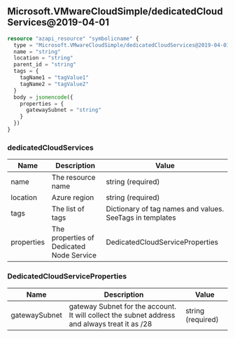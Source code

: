 ## Microsoft.VMwareCloudSimple/dedicatedCloudServices@2019-04-01

```terraform
resource "azapi_resource" "symbolicname" {
  type = "Microsoft.VMwareCloudSimple/dedicatedCloudServices@2019-04-01"
  name = "string"
  location = "string"
  parent_id = "string"
  tags = {
    tagName1 = "tagValue1"
    tagName2 = "tagValue2"
  }
  body = jsonencode({
    properties = {
      gatewaySubnet = "string"
    }
  })
}

```

### dedicatedCloudServices

| Name | Description | Value |
|-|-|-|
| name | The resource name | string (required) |
| location | Azure region | string (required) |
| tags | The list of tags | Dictionary of tag names and values. SeeTags in templates |
| properties | The properties of Dedicated Node Service | DedicatedCloudServiceProperties |


### DedicatedCloudServiceProperties

| Name | Description | Value |
|-|-|-|
| gatewaySubnet | gateway Subnet for the account. It will collect the subnet address and always treat it as /28 | string (required) |

